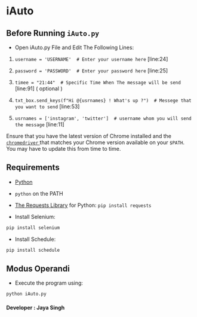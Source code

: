 iAuto
========
<a href="iauto.netlify.app" alt="iAuto"/></a>

## Before Running `iAuto.py` 

* Open iAuto.py File and Edit The Following Lines: 

1) `username = 'USERNAME'  # Enter your username here` [line:24]

2) `password = 'PASSWORD'  # Enter your password here` [line:25]

3) `timee = "21:44"  # Specific Time When The message will be send` [line:91] ( optional )

4) `txt_box.send_keys(f"Hi @{usrnames} ! What's up ?")  # Messege that you want to send` [line:53]

5) `usrnames = ['instagram', 'twitter']  # username whom you will send the message` [line:11]


Ensure that you have the latest version of Chrome installed and the
[`chromedriver` ](https://chromedriver.chromium.org/downloads) that matches
your Chrome version available on your `$PATH`. You may have to update this from time to time.

## Requirements
 
* [Python](https://www.python.org/)
* `python` on the PATH
* [The Requests Library](http://python-requests.org) for Python: `pip install requests`

* Install Selenium:
```sh
pip install selenium
```

* Install Schedule:
```sh
pip install schedule
```

## Modus Operandi

* Execute the program using:
```sh
python iAuto.py
```

#### Developer : Jaya Singh
